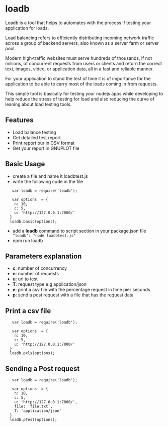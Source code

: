 # loadb
Loadb is a tool that helps to automates with the process if testing your application for loads.

Load balancing refers to efficiently distributing incoming network traffic across a group of backend servers, also known as a server farm or server pool.

Modern high‑traffic websites must serve hundreds of thousands, if not millions, of concurrent requests from users or clients and return the correct text, images, video, or application data, all in a fast and reliable manner. 

For your application to stand the test of time it is of importance for the application to be able to carry most of the loads coming in from requests. 

This simple tool is basically for testing your nodejs apps while developing to help reduce the stress of testing for load and also reducing the curve of leaning about load testing tools. 

## Features
- Load balance testing
- Get detailed test report
- Print report our in CSV format
- Get your report in GNUPLOT file 

## Basic Usage

- create a file and name it loadbtest.js
- write the following code in the file 
```node
   var loadb = require('loadb');

   var options  = {
    n: 10,
    c: 5,
    u: 'http://127.0.0.1:7000/'
  }
  loadb.basic(options);
```
- add a **loadb** command to script section in your package.json file
  ``` "loadb": "node loadbtest.js"```
- npm run loadb 

## Parameters explanation
- **c**: number of concurrency
- **n**: number of requests
- **u**: url to test
- **T**: request type e.g application/json
- **e**: print a csv file with the percentage request in time pier seconds
- **p**: send a post request with a file that has the request data

## Print a csv file
```node
   var loadb = require('loadb');

   var options  = {
    n: 10,
    c: 5,
    u: 'http://127.0.0.1:7000/'
  }
  loadb.pxls(options);
```

## Sending a Post request
```node
   var loadb = require('loadb');

   var options  = {
    n: 10,
    c: 5,
    u: 'http://127.0.0.1:7000/',
    file: 'file.txt`,
    T: 'application/json'
  }
  loadb.pTest(options);
```